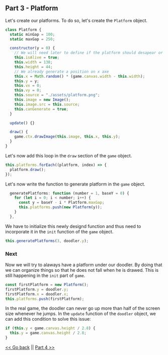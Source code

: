 ## Part 3 - Platform

Let's create our platforms. To do so, let's create the `Platform` object.

```javascript
class Platform {
  static minGap = 100;
  static maxGap = 250;

  constructor(y = 0) {
    // We will need later to define if the platform should desapear or not
    this.isAlive = true;
    this.width = 138;
    this.height = 44;
    // We already generate a position on x axe
    this.x = Math.random() * (game.canvas.width - this.width);
    this.y = y;
    this.vx = 0;
    this.vy = 0;
    this.source = "./assets/platform.png";
    this.image = new Image();
    this.image.src = this.source;
    this.canGenerate = true;
  }

  update() {}

  draw() {
    game.ctx.drawImage(this.image, this.x, this.y);
  }
}
```

Let's now add this loop in the `draw` section of the `game` object.

```javascript
this.platforms.forEach((platform, index) => {
  platform.draw();
});
```

Let's now write the function to generate platform in the `game` object.

```javascript
  generatePlatforms: function (number = 1, baseY = 0) {
    for (let i = 0; i < number; i++) {
      const y = baseY - i * Platform.maxGap;
      this.platforms.push(new Platform(y));
    }
  },
```

We have to initialize this newly designd function and thus need to incorporate it in the `init` function of the `game` object.

```javascript
this.generatePlatforms(3, doodler.y);
```

### Next

Now we will try to alaways have a platform under our doodler. By doing that we can organize things so that he does not fall when he is drawed. This is still happening in the `init` part of `game`.

```javascript
const firstPlatform = new Platform();
firstPlatform.y = doodler.y;
firstPlatform.x = doodler.x;
this.platforms.push(firstPlatform);
```

In the real game, the doodler can never go up more than half of the screen size whenever he jumps. In the `update` function of the `doodler` object, we can add this condition to solve this issue:

```javascript
if (this.y < game.canvas.height / 2.8) {
  this.y = game.canvas.height / 2.8;
}
```

[<< Go back](./part_2.md) || [Part 4 >>](./part_4.md)
